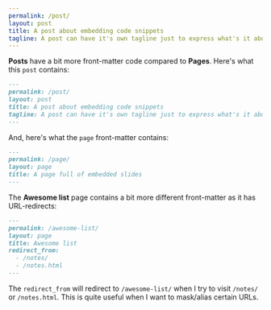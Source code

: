 ```yaml
---
permalink: /post/
layout: post
title: A post about embedding code snippets
tagline: A post can have it's own tagline just to express what's it about!
---
```


__Posts__ have a bit more front-matter code compared to __Pages__. Here's what this `post` contains:

```markdown
---
permalink: /post/
layout: post
title: A post about embedding code snippets
tagline: A post can have it's own tagline just to express what's it about!
---
```

And, here's what the `page` front-matter contains:

```markdown
---
permalink: /page/
layout: page
title: A page full of embedded slides
---
```

The __Awesome list__ page contains a bit more different front-matter as it has URL-redirects:

```markdown
---
permalink: /awesome-list/
layout: page
title: Awesome list
redirect_from: 
  - /notes/
  - /notes.html
---
```

The `redirect_from` will redirect to `/awesome-list/` when I try to visit `/notes/` or `/notes.html`. This is quite useful when I want to mask/alias certain URLs.